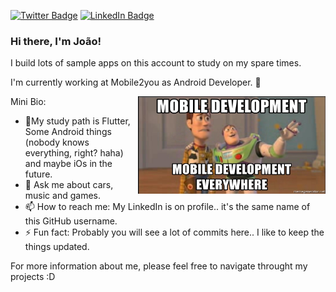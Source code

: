 [![Twitter Badge](https://img.shields.io/badge/Twitter-Profile-informational?style=flat&logo=twitter&logoColor=white&color=1CA2F1)](https://twitter.com/jsouza678)
[![LinkedIn Badge](https://img.shields.io/badge/LinkedIn-Profile-informational?style=flat&logo=linkedin&logoColor=white&color=0D76A8)](https://www.linkedin.com/in/jsouza678/)

### Hi there, I'm João!

I build lots of sample apps on this account to study on my spare times.

I'm currently working at Mobile2you as Android Developer. 🔭

<img justify="center" align="right" width="300" height="156" src="mobile-development-mobile-development-everywhere.jpg">

Mini Bio:
- 🌱My study path is Flutter, Some Android things (nobody knows everything, right? haha) and maybe iOs in the future.
- 💬 Ask me about cars, music and games.
- 📫 How to reach me: My LinkedIn is on profile.. it's the same name of this GitHub username.
- ⚡ Fun fact: Probably you will see a lot of commits here.. I like to keep the things updated.

For more information about me, please feel free to navigate throught my projects :D
